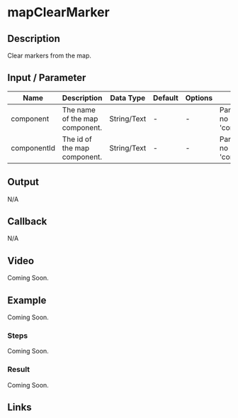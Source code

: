 # mapClearMarker

## Description

Clear markers from the map.

## Input / Parameter
 
| Name | Description | Data Type | Default | Options | Required |
| ------ | ------ | ------ | ------ | ------ | ------ |
| component | The name of the map component. | String/Text | - | - | Partial (Yes if no 'componentId'.) |
| componentId | The id of the map component. | String/Text | - | - | Partial (Yes if no 'component'.) |

## Output

N/A

## Callback

N/A

## Video

Coming Soon.

<!-- Format: [![Video]({image-path}?raw=true)]({url-link}) -->

## Example

Coming Soon.

<!-- Share a scenario, like a user requirements. -->

### Steps

Coming Soon.

<!-- Show the steps and share some screenshots.

1. .....

Format: ![]({image-path}?raw=true) -->

### Result

Coming Soon.

<!-- Explain the output.

Format: ![]({image-path}?raw=true) -->

## Links
